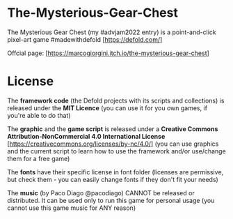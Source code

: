 # The-Mysterious-Gear-Chest
The Mysterious Gear Chest (my #advjam2022 entry) is a point-and-click pixel-art game #madewithdefold [https://defold.com/]

Offcial page: [https://marcogiorgini.itch.io/the-mysterious-gear-chest]

# License
The **framework code** (the Defold projects with its scripts and collections) is released under the **MIT Licence** (you can use it for you own games, if you're able to do that)

The **graphic** and the **game script** is released under a **Creative Commons Attribution-NonCommercial 4.0 International License** [https://creativecommons.org/licenses/by-nc/4.0/] (you can use graphics and the current script to learn how to use the framework and/or use/change them for a free game)

The **fonts** have their specific license in font folder (licenses are permissive, but check them - you can easily change fonts if they don't fit your needs)

The **music** (by Paco Diago @pacodiago) CANNOT be released or distributed. It can be used only to run this game for personal usage (you cannot use this game music for ANY reason)
